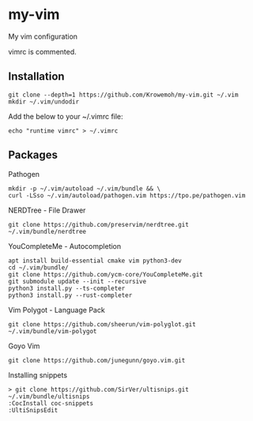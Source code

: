 # my-vim
My vim configuration

vimrc is commented.

## Installation

    
    git clone --depth=1 https://github.com/Krowemoh/my-vim.git ~/.vim
    mkdir ~/.vim/undodir
  
Add the below to your ~/.vimrc file:
    
    echo "runtime vimrc" > ~/.vimrc
    
## Packages

Pathogen

    mkdir -p ~/.vim/autoload ~/.vim/bundle && \
    curl -LSso ~/.vim/autoload/pathogen.vim https://tpo.pe/pathogen.vim
  
NERDTree - File Drawer

    git clone https://github.com/preservim/nerdtree.git ~/.vim/bundle/nerdtree
    
YouCompleteMe - Autocompletion

    apt install build-essential cmake vim python3-dev
    cd ~/.vim/bundle/
    git clone https://github.com/ycm-core/YouCompleteMe.git
    git submodule update --init --recursive
    python3 install.py --ts-completer
    python3 install.py --rust-completer
    
   
Vim Polygot - Language Pack

    git clone https://github.com/sheerun/vim-polyglot.git ~/.vim/bundle/vim-polygot

Goyo Vim

    git clone https://github.com/junegunn/goyo.vim.git

Installing snippets
    
    > git clone https://github.com/SirVer/ultisnips.git ~/.vim/bundle/ultisnips
    :CocInstall coc-snippets
    :UltiSnipsEdit
